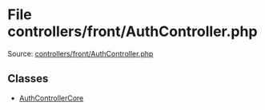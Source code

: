 File controllers/front/AuthController.php
=========

Source: [controllers/front/AuthController.php](https://github.com/PrestaShop/PrestaShop/blob/1.6.0.10/controllers/front/AuthController.php)


Classes
-------

* [AuthControllerCore](class.AuthControllerCore.md)

